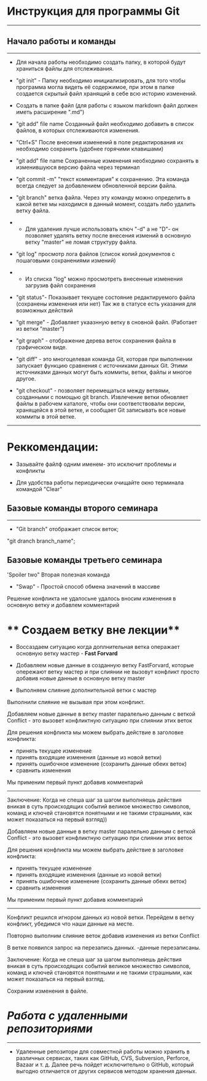 # Инструкция для программы Git 
___

## Начало работы и команды
___
*  Для начала работы необходимо создать папку, в которой будут храниться файлы для отслеживания.

*  "git init" - Папку необходимо инициализировать, для того чтобы программа могла видеть её содержимое, при этом в папке создается скрытый файл хранящий в себе всю историю изменений.

*   Создать в папке файл (для работы с языком markdown файл должен иметь расширение ".md")

*  "git add" file name Созданный файл необходимо добавить в список файлов, в которых отслеживаются изменения.

*  "Ctrl+S" После внесения изменений в поле редактирования их необходимо сохранить (удобнее горячими клавишами)

*  "git add" file name Сохраненные изменения необходимо сохранять в изменившуюся версию файла через терминал 

* "git commit -m" "текст комментария" к сохранению. Эта команда всегда следует за добавлением обновленной версии файла.

- "git branch" ветка файла. Через эту команду можно определить в какой ветке мы находимся в данный момент, создать либо удалить ветку файла. 

- * Для удаления лучше использовать ключ "-d" а не "D"- он позволяет удалять ветку после внесения измений в основную ветку "master" не ломая структуру файла.

* "git log" просмотр лога файлов (список копий документов с пошаговыми сохранениями измений)

- * Из списка "log" можно просмотреть внесенные изменения загрузив файл сохранения 

* "git status"- Показывает текущее состояние редактируемого файла (сохранены изменения или нет) Так же в статусе есть указания для возможных действий

* "git merge" - Добавляет укаазнную ветку в сновной файл. (Работает из ветки "master")

* "git graph" - отображение дерева веток сохранения файла в графическом виде.

* "git diff" - это многоцелевая команда Git, которая при выполнении запускает функцию сравнения с источниками данных Git. Этими источниками данных могут быть коммиты, ветки, файлы и многое другое.
*  "git checkout" - позволяет перемещаться между ветвями, созданными с помощью git branch. Извлечение ветки обновляет файлы в рабочем каталоге, чтобы они соответствовали версии, хранящейся в этой ветке, и сообщает Git записывать все новые коммиты в этой ветке.
___
# Реккомендации: 
-  Зазывайте файлф одним именем- это исключит проблемы и конфликты

- Для удобства работы периодически очищайте окно терминала командой "Clear"

## Базовые команды второго семинара
___
* "Git branch" отображает список веток;

"git dranch branch_name"; 

## Базовые команды третьего семинара

'Spoiler two" Вторая полезная команда 
* "Swap" - Простой способ обмена значений в массиве 

Решение конфликта не удалосьне удалось вносим изменения в основную ветку и добавлем комментарий

# ** Создаем ветку вне лекции**

- Воссаздаем ситуацию когда
доплнительная ветка операжает основную ветку мастер - **Fast Forvard**

- Добавляем новые данные в созданную ветку FastForvard, которые опережают ветку мастер и при слиянии не вызовут конфликт просто добавив новые данные в основную ветку master

- Выполняем слияние дополнительной ветки с мастер

Выполнили слияние не вызывая при этом конфликт.

Добавляем новые данные в ветку master паралельно данным с веткой Conflict - это вызовет конфликтную ситуацию при слиянии этих веток

Для решения конфликта мы можем выбрать действие в заголовке конфликта:
* принять текущее изменение
* принять входящие изменения (данные из новой ветки)
* принять ошибочное изменение (сохранить данные обеих веток)
* сравнить изменения

Мы применим первый пункт добавив комментарий
___

 Заключение: Когда не спеша шаг за шагом выполняешь действия вникая в суть происходящих событий великое множество символов, команд и ключей становятся понятными и не такими страшными, как может показаться на первый взгляд))

Добавляем новые данные в ветку master паралельно данным с веткой Conflict - это вызовет конфликтную ситуацию при слиянии этих веток

Для решения конфликта мы можем выбрать действие в заголовке конфликта:
* принять текущее изменение
* принять входящие изменения (данные из новой ветки)
* принять ошибочное изменение (сохранить данные обеих веток)
* сравнить изменения

Мы применим первый пункт добавив комментарий
___
Конфликт решился игнором данных из новой ветки.
Перейдем в ветку конфликт, убедимся что наши данные на месте.

 Повторно выполним слияние веток добавив изменения из ветки Conflict 

 В ветке появился запрос на перезапись данных. -данные перезаписаны.
 
 Заключение: Когда не спеша шаг за шагом выполняешь действия вникая в суть происходящих событий великое множество символов, команд и ключей становятся понятными и не такими страшными, как может показаться на первый взгляд.

Сохраним изменения в файле.


# ***Работа с удаленными репозиториями***
___

- Удаленные репозитори для совместной работы можно хранить в различных сервисах, таких как GitHub, CVS, Subversion, Perforce, Bazaar и т. д.
Далее речь пойдет исключительно о GitHub, который выгодно отличается от других сервисов методом хранения данных.

